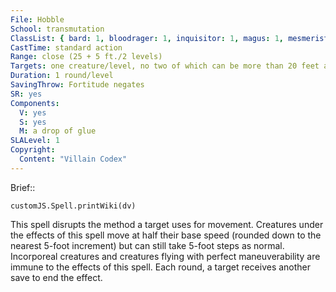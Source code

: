 ```yaml
---
File: Hobble
School: transmutation
ClassList: { bard: 1, bloodrager: 1, inquisitor: 1, magus: 1, mesmerist: 1, ranger: 1, sorcerer: 1, wizard: 1 }
CastTime: standard action
Range: close (25 + 5 ft./2 levels)
Targets: one creature/level, no two of which can be more than 20 feet apart
Duration: 1 round/level
SavingThrow: Fortitude negates
SR: yes
Components:
  V: yes
  S: yes
  M: a drop of glue
SLALevel: 1
Copyright:
  Content: "Villain Codex"
---
```

Brief:: 

```dataviewjs
customJS.Spell.printWiki(dv)
```

This spell disrupts the method a target uses for movement. Creatures under the effects of this spell move at half their base speed (rounded down to the nearest 5-foot increment) but can still take 5-foot steps as normal. Incorporeal creatures and creatures flying with perfect maneuverability are immune to the effects of this spell. Each round, a target receives another save to end the effect.
